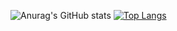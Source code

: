 ![Anurag's GitHub stats](https://github-readme-stats.vercel.app/api?username=alexanderosadc&show_icons=true&theme=radical)
[![Top Langs](https://github-readme-stats.vercel.app/api/top-langs/?username=alexanderosadc&layout=compact)](https://github.com/anuraghazra/github-readme-stats)
<!--
**alexanderosadc/alexanderosadc** is a ✨ _special_ ✨ repository because its `README.md` (this file) appears on your GitHub profile.

Here are some ideas to get you started:

- 🔭 I’m currently working on ...
- 🌱 I’m currently learning ...
- 👯 I’m looking to collaborate on ...
- 🤔 I’m looking for help with ...
- 💬 Ask me about ...
- 📫 How to reach me: ...
- 😄 Pronouns: ...
- ⚡ Fun fact: ...
-->
